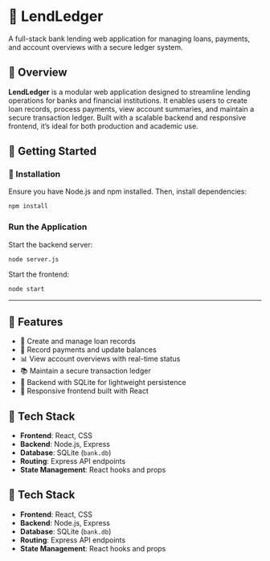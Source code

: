 # 💼 LendLedger

A full-stack bank lending web application for managing loans, payments, and account overviews with a secure ledger system.

## 💬 Overview

**LendLedger** is a modular web application designed to streamline lending operations for banks and financial institutions. It enables users to create loan records, process payments, view account summaries, and maintain a secure transaction ledger. Built with a scalable backend and responsive frontend, it’s ideal for both production and academic use.


## 🚀 Getting Started

### 🔧 Installation

Ensure you have Node.js and npm installed. Then, install dependencies:

```bash
npm install
```

### Run the Application
Start the backend server:
```bash
node server.js
```
Start the frontend:
```bash
node start
```


---


## 🌟 Features

- 📝 Create and manage loan records  
- 💸 Record payments and update balances  
- 📊 View account overviews with real-time status  
- 📚 Maintain a secure transaction ledger  
- 🔐 Backend with SQLite for lightweight persistence  
- 🎨 Responsive frontend built with React


## 🧠 Tech Stack

- **Frontend**: React, CSS  
- **Backend**: Node.js, Express  
- **Database**: SQLite (`bank.db`)  
- **Routing**: Express API endpoints  
- **State Management**: React hooks and props

## 🧠 Tech Stack

- **Frontend**: React, CSS  
- **Backend**: Node.js, Express  
- **Database**: SQLite (`bank.db`)  
- **Routing**: Express API endpoints  
- **State Management**: React hooks and props

